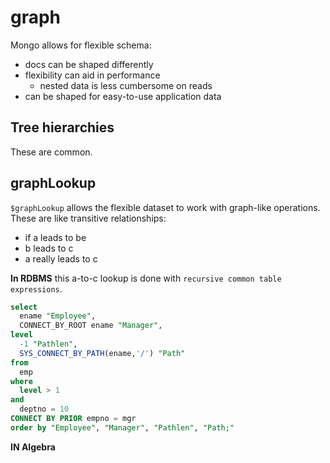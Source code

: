 # graph
Mongo allows for flexible schema:
- docs can be shaped differently
- flexibility can aid in performance
  - nested data is less cumbersome on reads
- can be shaped for easy-to-use application data

## Tree hierarchies
These are common.  

## graphLookup
`$graphLookup` allows the flexible dataset to work with graph-like operations.  
These are like transitive relationships:
- if a leads to be
- b leads to c
- a really leads to c

**In RDBMS** this a-to-c lookup is done with `recursive common table expressions`.  
```sql
select 
  ename "Employee", 
  CONNECT_BY_ROOT ename "Manager",
level 
  -1 "Pathlen",
  SYS_CONNECT_BY_PATH(ename,'/') "Path"
from
  emp
where
  level > 1 
and
  deptno = 10
CONNECT BY PRIOR empno = mgr
order by "Employee", "Manager", "Pathlen", "Path;"
```
**IN Algebra** 